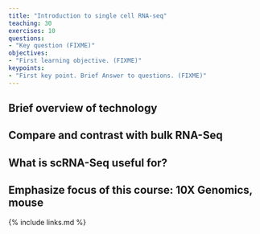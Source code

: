 ```yaml
---
title: "Introduction to single cell RNA-seq"
teaching: 30
exercises: 10
questions:
- "Key question (FIXME)"
objectives:
- "First learning objective. (FIXME)"
keypoints:
- "First key point. Brief Answer to questions. (FIXME)"
---
```


## Brief overview of technology 


## Compare and contrast with bulk RNA-Seq 


## What is scRNA-Seq useful for? 


## Emphasize focus of this course: 10X Genomics, mouse


{% include links.md %}

